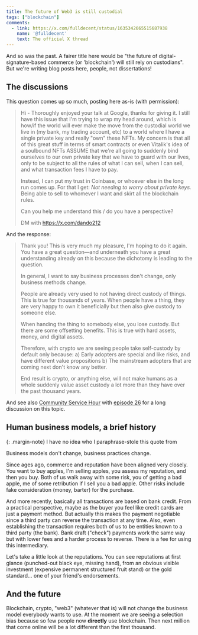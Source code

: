 ```yaml
---
title: The future of Web3 is still custodial
tags: ["blockchain"]
comments:
  - link: https://x.com/fulldecent/status/1635342665515687938
    name: '@fulldecent'
    text: The official X thread
---
```


And so was the past. A fairer title here would be "the future of digital-signature-based commerce (or 'blockchain') will still rely on custodians". But we're writing blog posts here, people, not dissertations!

## The discussions

This question comes up so much, posting here as-is (with permission):

> Hi - Thoroughly enjoyed your talk at Google, thanks for giving it. I still have this issue that I'm trying to wrap my head around, which is how/if the world will ever make the move from the custodial world we live in (my bank, my trading account, etc) to a world where I have a single private key and really "own" these NFTs. My concern is that all of this great stuff in terms of smart contracts or even Vitalik's idea of a soulbound NFTs ASSUME that we're all going to suddenly bind ourselves to our own private key that we have to guard with our lives, only to be subject to all the rules of what I can sell, when I can sell, and what transaction fees I have to pay.
>
> Instead, I can put my trust in Coinbase, or whoever else in the long run comes up. For that I get: *Not needing to worry about private keys.* Being able to sell to whomever I want and skirt all the blockchain rules.
>
> Can you help me understand this / do you have a perspective?
>
> DM with <https://x.com/dando212>

And the response:

> Thank you! This is very much my pleasure, I'm hoping to do it again. You have a great question—and underneath you have a great understanding already on this because the dichotomy is leading to the question.
>
> In general, I want to say business processes don't change, only business methods change.
>
> People are already very used to not having direct custody of things. This is true for thousands of years. When people have a thing, they are very happy to own it beneficially but then also give custody to someone else.
>
> When handing the thing to somebody else, you lose custody. But there are some offsetting benefits. This is true with hard assets, money, and digital assets.
>
> Therefore, with crypto we are seeing people take self-custody by default only because: a) Early adopters are special and like risks, and have different value propositions b) The mainstream adopters that are coming next don't know any better.
>
> End result is crypto, or anything else, will not make humans as a whole suddenly value asset custody a lot more than they have over the past thousand years.

And see also [Community Service Hour](https://www.youtube.com/watch?v=A_wVSSXXGc8) with [episode 26](https://www.youtube.com/watch?v=A_wVSSXXGc8) for a long discussion on this topic.

## Human business models, a brief history

{: .margin-note}
I have no idea who I paraphrase-stole this quote from

Business models don't change, business practices change.

Since ages ago, commerce and reputation have been aligned very closely. You want to buy apples, I'm selling apples, you assess my reputation, and then you buy. Both of us walk away with some risk, you of getting a bad apple, me of some retribution if I sell you a bad apple. Other risks include fake consideration (money, barter) for the purchase.

And more recently, basically all transactions are based on bank credit. From a practical perspective, maybe as the buyer you feel like credit cards are just a payment method. But actually this makes the payment negotiable since a third party can reverse the transaction at any time. Also, even establishing the transaction requires both of us to be entities known to a third party (the bank). Bank draft ("check") payments work the same way but with lower fees and a harder process to reverse. There is a fee for using this intermediary.

Let's take a little look at the reputations. You can see reputations at first glance (punched-out black eye, missing hand), from an obvious visible investment (expensive permanent structured fruit stand) or the gold standard... one of your friend's endorsements.

## And the future

Blockchain, crypto, "web3" (whatever that is) will not change the business model everybody wants to use. At the moment we are seeing a selection bias because so few people now **directly** use blockchain. Then next million that come online will be a lot different than the first thousand.
